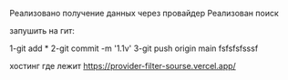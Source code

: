 Реализовано получение данных через провайдер
Реализован поиск

запушить на гит:

1-git add *
2-git commit -m '1.1v'
3-git push origin main 
fsfsfsfsssf

хостинг  где лежит  https://provider-filter-sourse.vercel.app/